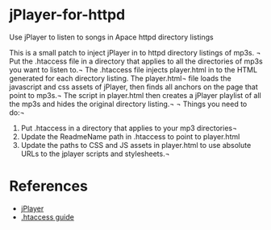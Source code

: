 jPlayer-for-httpd
=================

Use jPlayer to listen to songs in Apace httpd directory listings

This is a small patch to inject jPlayer in to httpd directory listings of mp3s. ¬
Put the .htaccess file in a directory that applies to all the directories of mp3s you want to listen to.¬
The .htaccess file injects player.html in to the HTML generated for each directory listing. The player.html¬
file loads the javascript and css assets of jPlayer, then finds all anchors on the page that point to mp3s.¬
The script in player.html then creates a jPlayer playlist of all the mp3s and hides the original directory listing.¬
¬
Things you need to do:¬
1. Put .htaccess in a directory that applies to your mp3 directories¬
2. Update the ReadmeName path in .htaccess to point to player.html
3. Update the paths to CSS and JS assets in player.html to use absolute URLs to the jplayer scripts and stylesheets.¬

References
==========
- [jPlayer](https://github.com/happyworm/jPlayer)
- [.htaccess guide](http://perishablepress.com/better-default-directory-views-with-htaccess/)
